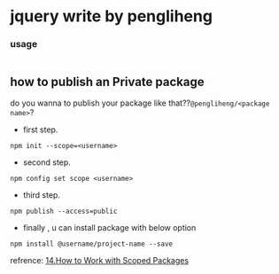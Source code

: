 # jquery write by pengliheng

### usage
```js

```


## how to publish an Private package


do you wanna to publish your package like that??`@pengliheng/<package name>`?

- first step.
```
npm init --scope=<username>
```
- second step.
```
npm config set scope <username>
```
- third step.
```
npm publish --access=public
```
- finally , u can install package with below option
```
npm install @username/project-name --save
```


refrence: [14.How to Work with Scoped Packages](https://docs.npmjs.com/getting-started/scoped-packages)